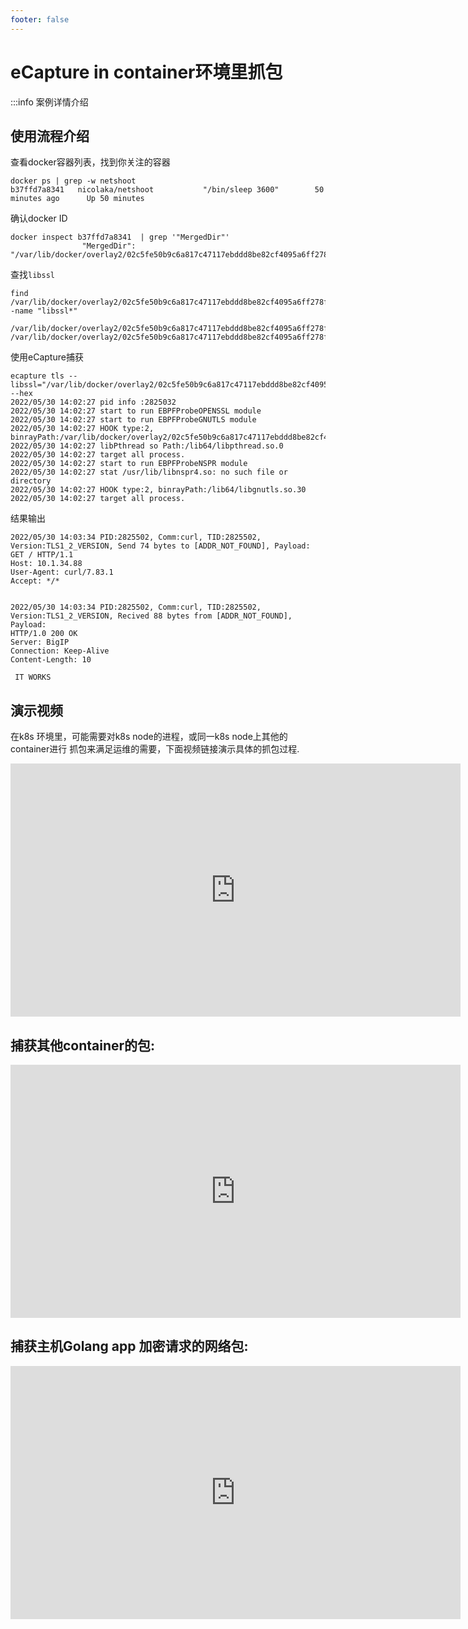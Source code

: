 ```yaml
---
footer: false
---
```


# eCapture in container环境里抓包

:::info 案例详情介绍

## 使用流程介绍
查看docker容器列表，找到你关注的容器
```shell
docker ps | grep -w netshoot
b37ffd7a8341   nicolaka/netshoot           "/bin/sleep 3600"        50 minutes ago      Up 50 minutes  
```

确认docker ID
```shell
docker inspect b37ffd7a8341  | grep '"MergedDir"'
                "MergedDir": "/var/lib/docker/overlay2/02c5fe50b9c6a817c47117ebddd8be82cf4095a6ff278f197519b1cedb7c3d75/merged",
```

查找`libssl`

```shell
find /var/lib/docker/overlay2/02c5fe50b9c6a817c47117ebddd8be82cf4095a6ff278f197519b1cedb7c3d75/merged -name "libssl*"

/var/lib/docker/overlay2/02c5fe50b9c6a817c47117ebddd8be82cf4095a6ff278f197519b1cedb7c3d75/merged/lib/libssl.so.1.1
/var/lib/docker/overlay2/02c5fe50b9c6a817c47117ebddd8be82cf4095a6ff278f197519b1cedb7c3d75/merged/usr/lib/libssl.so.1.1
```

使用eCapture捕获
```shell
ecapture tls --libssl="/var/lib/docker/overlay2/02c5fe50b9c6a817c47117ebddd8be82cf4095a6ff278f197519b1cedb7c3d75/merged/lib/libssl.so.1.1" --hex
2022/05/30 14:02:27 pid info :2825032
2022/05/30 14:02:27 start to run EBPFProbeOPENSSL module
2022/05/30 14:02:27 start to run EBPFProbeGNUTLS module
2022/05/30 14:02:27 HOOK type:2, binrayPath:/var/lib/docker/overlay2/02c5fe50b9c6a817c47117ebddd8be82cf4095a6ff278f197519b1cedb7c3d75/merged/lib/libssl.so.1.1
2022/05/30 14:02:27 libPthread so Path:/lib64/libpthread.so.0
2022/05/30 14:02:27 target all process. 
2022/05/30 14:02:27 start to run EBPFProbeNSPR module
2022/05/30 14:02:27 stat /usr/lib/libnspr4.so: no such file or directory
2022/05/30 14:02:27 HOOK type:2, binrayPath:/lib64/libgnutls.so.30
2022/05/30 14:02:27 target all process. 
```

结果输出
```shell
2022/05/30 14:03:34 PID:2825502, Comm:curl, TID:2825502, Version:TLS1_2_VERSION, Send 74 bytes to [ADDR_NOT_FOUND], Payload:
GET / HTTP/1.1
Host: 10.1.34.88
User-Agent: curl/7.83.1
Accept: */*


2022/05/30 14:03:34 PID:2825502, Comm:curl, TID:2825502, Version:TLS1_2_VERSION, Recived 88 bytes from [ADDR_NOT_FOUND], Payload:
HTTP/1.0 200 OK
Server: BigIP
Connection: Keep-Alive
Content-Length: 10

 IT WORKS 
```


## 演示视频
在k8s 环境里，可能需要对k8s node的进程，或同一k8s node上其他的container进行
抓包来满足运维的需要，下面视频链接演示具体的抓包过程.
<iframe width="720" height="405" frameborder="0" src="https://www.ixigua.com/iframe/7103995496221540901?autoplay=0" referrerpolicy="unsafe-url" allowfullscreen></iframe>


## 捕获其他container的包:


<iframe width="720" height="405" frameborder="0" src="https://www.ixigua.com/iframe/7108396864520585735?autoplay=0" referrerpolicy="unsafe-url" allowfullscreen></iframe>

## 捕获主机Golang app 加密请求的网络包:

<iframe width="720" height="405" frameborder="0" src="https://www.ixigua.com/iframe/7118065930147791373?autoplay=0" referrerpolicy="unsafe-url" allowfullscreen></iframe>

